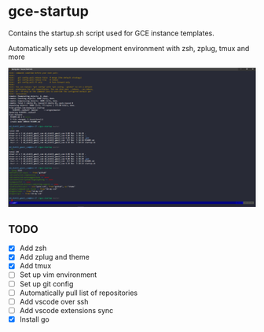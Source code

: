 # gce-startup

Contains the startup.sh script used for GCE instance templates.

Automatically sets up development environment with zsh, zplug, tmux and more

![alt text](https://github.com/duong/gce-startup/blob/master/example.png?raw=true)

## TODO

- [x] Add zsh
- [x] Add zplug and theme
- [x] Add tmux
- [ ] Set up vim environment
- [ ] Set up git config
- [ ] Automatically pull list of repositories
- [ ] Add vscode over ssh
- [ ] Add vscode extensions sync
- [x] Install go
